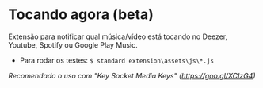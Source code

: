 # Tocando agora (beta) #

Extensão para notificar qual música/vídeo está tocando no Deezer, Youtube, Spotify ou Google Play Music.

* Para rodar os testes: `$ standard extension\assets\js\*.js`

*Recomendado o uso com "Key Socket Media Keys" (https://goo.gl/XCIzG4)*
